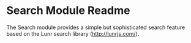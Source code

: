 Search Module Readme
====================

The Search module provides a simple but sophisticated search feature
based on the Lunr search library (http://lunrjs.com/).
